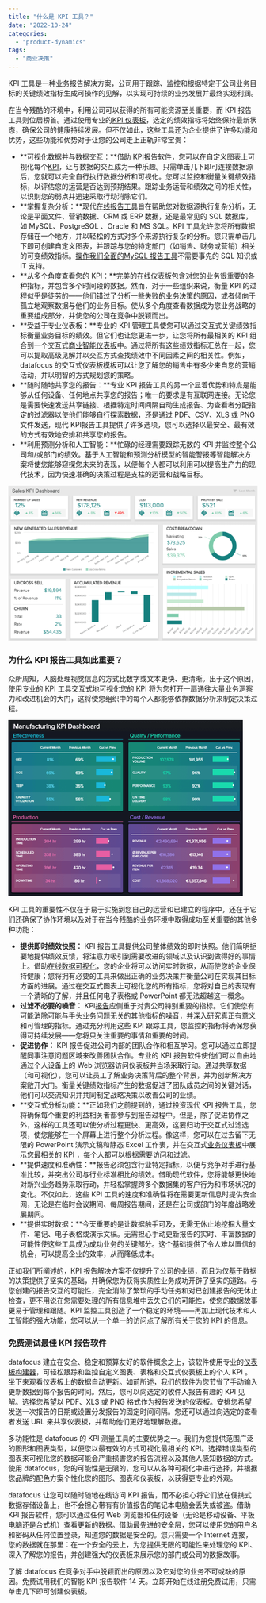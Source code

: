 ```yaml
---
title: "什么是 KPI 工具？"
date: "2022-10-24"
categories: 
  - "product-dynamics"
tags: 
  - "商业决策"
---
```


KPI 工具是一种业务报告解决方案，公司用于跟踪、监控和根据特定于公司业务目标的关键绩效指标生成可操作的见解，以实现可持续的业务发展并最终实现利润。

在当今残酷的环境中，利用公司可以获得的所有可能资源至关重要，而 KPI 报告工具则位居榜首。通过使用专业的[KPI 仪表板](https://www.datafocus.ai/infos/best-kpi-dashboard-examples)，选定的绩效指标将始终保持最新状态，确保公司的健康持续发展。但不仅如此，这些工具还为企业提供了许多功能和优势，这些功能和优势对于让您的公司走上正轨非常宝贵：

- **可视化数据并与数据交互：**借助 KPI​​ 报告软件，您可以在自定义图表上可视化每个[KPI](https://www.datafocus.ai/infos/kpi-examples-and-templates)，让与数据的交互成为一种乐趣。只需单击几下即可连接数据源后，您就可以完全自行执行数据分析和可视化。您可以监控和衡量关键绩效指标，以评估您的运营是否达到预期结果。跟踪业务运营和绩效之间的相关性，以识别您的弱点并迅速采取行动消除它们。
- **掌握复杂分析：**现代[在线报告工具](https://www.datafocus.ai/infos/online-reporting)旨在帮助您对数据源执行复杂分析，无论是平面文件、营销数据、CRM 或 ERP 数据，还是最常见的 SQL 数据库，如 MySQL、PostgreSQL 、Oracle 和 MS SQL。KPI 工具允许您将所有数据存储在一个地方，并以轻松的方式对多个来源执行复杂的分析。您只需单击几下即可创建自定义图表，并跟踪与您的特定部门（如销售、财务或营销）相关的可变绩效指标。[操作我们全面的MySQL 报告工具](https://www.datafocus.ai/infos/mysql-reporting-tools)不需要事先的 SQL 知识或 IT 支持。
- **从多个角度查看您的 KPI：**完美的[在线仪表板](https://www.datafocus.ai/infos/online-dashboard)包含对您的业务很重要的各种指标，并包含多个时间段的数据。然而，对于一些组织来说，衡量 KPI 的过程似乎是徒劳的——他们错过了分析一些失败的业务决策的原因，或者倾向于孤立地观察数据与他们的业务目标。使从多个角度查看数据成为您业务战略的重要组成部分，并使您的公司在竞争中脱颖而出。
- **受益于专业仪表板：**专业的 KPI 管理工具使您可以通过交互式关键绩效指标衡量业务目标的绩效。但它们也让您更进一步，让您将所有最相关的 KPI 组合到一个交互式[商业智能仪表板](https://www.datafocus.ai/infos/bi-dashboard-best-practices)中。通过将所有这些绩效指标汇总在一起，您可以提取高级见解并以交互方式查找绩效中不同因素之间的相关性。例如，datafocus 的交互式仪表板模板可以让您了解您的销售中有多少来自您的营销活动，并以明智的方式规划您的策略。
- **随时随地共享您的报告：**专业 KPI 报告工具的另一个显着优势和特点是能够从任何设备、任何地点共享您的报告；唯一的要求是有互联网连接。无论您是需要快速发送共享链接、根据特定时间间隔自动生成报告、为查看者分配指定的过滤器以使他们能够自行探索数据，还是通过 PDF、CSV、XLS 或 PNG 文件发送，现代 KPI报告工具提供了许多选项，您可以选择以最安全、最有效的方式有效地安排和共享您的报告。
- **利用预测分析和人工智能：**忙碌的经理需要跟踪无数的 KPI 并监控整个公司和/或部门的绩效。基于人工智能和预测分析模型的智能警报等智能解决方案将使您能够窥探您未来的表现，以便每个人都可以利用可以提高生产力的现代技术，因为快速准确的决策过程是支柱的运营和战略目标。

![blob.png](images/1666593113-blob-png.png)

### 为什么 KPI 报告工具如此重要？

众所周知，人脑处理视觉信息的方式比数字或文本更快、更清晰。出于这个原因，使用专业的 KPI 工具交互式地可视化您的 KPI 将为您打开一扇通往大量业务洞察力和改进机会的大门，这将使您组织中的每个人都能够依靠数据分析来制定决策过程。

![blob.png](images/1666593114-blob-png.png)

KPI 工具的重要性不仅在于易于实施到您自己的运营和已建立的程序中，还在于它们还确保了协作环境以及对于在当今残酷的业务环境中取得成功至关重要的其他多种功能：

- **提供即时绩效快照：** KPI 报告工具提供公司整体绩效的即时快照。他们简明扼要地提供绩效反馈，将注意力吸引到需要改进的领域以及认识到做得好的事情上。借助[在线数据可视化](https://www.datafocus.ai/infos/data-visualization-tools)，您的企业将可以访问实时数据，从而使您的企业保持健康；您将拥有必要的工具来做出正确的业务决策并衡量公司在实现其目标方面的进展。通过在交互式图表上可视化您的所有指标，您将对自己的表现有一个清晰的了解，并且任何电子表格或 PowerPoint 都无法超越这一概念。
- **过滤不必要的噪音：** KPI[报告](https://www.datafocus.ai/infos/what-are-kpi-reports-examples)应侧重于对贵公司特别重要的指标。它们使您有可能消除可能与手头业务问题无关的其他指标的噪音，并深入研究真正有意义和可管理的指标。通过充分利用这些 KPI 跟踪工具，您监控的指标将确保您获得可持续发展——您将只关注重要的事情和重要的时间。
- **促进协作：** KPI 报告促进公司内部的团队合作和相互学习。您可以通过立即提醒同事注意问题区域来改善团队合作。专业的 KPI 报告软件使他们可以自由地通过个人设备上的 Web 浏览器访问仪表板并当场采取行动。通过共享数据（和可视化），您可以让员工了解业务决策背后的整个背景，并为创新解决方案敞开大门。衡量关键绩效指标产生的数据促进了团队成员之间的关键对话，他们可以交流知识并共同制定战略决策以改善公司的业绩。
- **交互式分析功能：**正如我们之前提到的，通过投资现代 KPI 报告工具，您将确保每个重要的利益相关者都参与到报告过程中。但是，除了促进协作之外，这样的工具还可以使分析过程更快、更高效，这要归功于交互式过滤选项，使您能够在一个屏幕上进行整个分析过程。像这样，您可以在过去留下无限的 PowerPoint 演示文稿和静态 Excel 工作表，并在交互式[业务仪表板](https://www.datafocus.ai/infos/dashboard-examples-and-templates)中展示您最相关的 KPI ，每个人都可以根据需要访问和过滤。
- **提供速度和准确性：**报告必须包含行业特定指标，以便与竞争对手进行基准比较，并突出公司与行业标准相比的绩效。借助现代软件，您将能够更快地对新兴业务趋势采取行动，并轻松掌握跨多个数据集的客户行为和市场状况的变化。不仅如此，这些 KPI 工具的速度和准确性将在需要更新信息时提供安全网，无论是在临时会议期间、每周报告期间，还是在公司或部门的年度战略发展期间。
- **提供实时数据：**今天重要的是让数据触手可及，无需无休止地挖掘大量文件、笔记、电子表格或演示文稿。无需担心手动更新报告的实时、丰富数据的可能性使这些工具成为成功业务的关键部分。这个基础提供了令人难以置信的机会，可以提高企业的效率，从而降低成本。

正如我们所阐述的，KPI 报告解决方案不仅提升了公司的业绩，而且为仅基于数据的决策提供了坚实的基础，并确保您为获得实质性业务成功开辟了坚实的道路。与您创建的报告交互的可能性，完全消除了繁琐的手动任务和对已创建报告的无休止检查，更不用说在您需要处理的所有信息堆中丢失它们的可能性，使您的数据故事更易于管理和跟随。KPI 监控工具创造了一个稳定的环境——再加上现代技术和人工智能的强大功能，您可以从一个单一的访问点了解所有关于您的 KPI 的信息。

### 免费测试最佳 KPI 报告软件

datafocus 建立在安全、稳定和预算友好的软件概念之上，该软件使用专业的[仪表板构建器](https://www.datafocus.ai/infos/dashboard-builder)，可轻松跟踪和监控自定义图表、表格和交互式仪表板上的个人 KPI 。坐下来观看仪表板上的数据自动更新。如前所述，我们的软件为您节省了手动输入更新数据到每个报告的时间。然后，您可以向选定的收件人报告有趣的 KPI 见解。选择您希望以 PDF、XLS 或 PNG 格式作为报告发送的仪表板。安排您希望发送一次报告的日期或设置分发报告的固定时间间隔。您还可以通过向选定的查看者发送 URL 来共享仪表板，并帮助他们更好地理解数据。

多功能性是 datafocus 的 KPI 测量工具的主要优势之一。我们为您提供范围广泛的图形和图表类型，以便您以最有效的方式可视化最相关的 KPI。选择错误类型的图表来可视化您的数据可能会严重损害您的报告流程以及其他人感知数据的方式。使用 datafocus，您的可能性是无限的，您可以从各种可视化中进行选择，并根据您品牌的配色方案个性化您的图形、图表和仪表板，以获得更专业的外观。

datafocus 让您可以随时随地在线访问 KPI 报告，而不必担心将它们放在便携式数据存储设备上，也不会担心带有有价值报告的笔记本电脑会丢失或被盗。借助 KPI​​ 报告软件，您可以通过任何 Web 浏览器和任何设备（无论是移动设备、平板电脑还是台式机）查看更新的数据。借助最先进的安全层，您可以使用您的用户名和密码从任何位置登录，知道您的数据是安全的。您只需要一个 Internet 连接，您的数据就在那里：在一个安全的云上，为您提供无限的可能性来处理您的 KPI、深入了解您的报告，并创建强大的仪表板来展示您的部门或公司的数据故事。

了解 datafocus 在竞争对手中脱颖而出的原因以及它对您的业务不可或缺的原因。免费试用我们的智能 KPI 报告软件 14 天。立即开始在线注册免费试用，只需单击几下即可创建仪表板。
